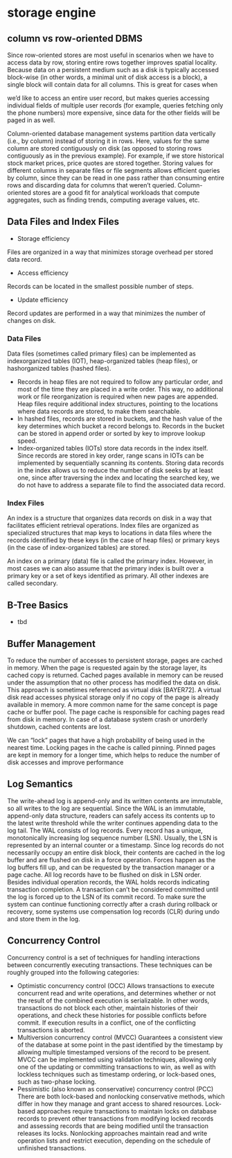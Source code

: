 
# storage engine

## column vs row-oriented DBMS

Since row-oriented stores are most useful in scenarios when we have to access data by row, storing entire rows together improves spatial locality.
Because data on a persistent medium such as a disk is typically accessed block-wise (in other words, a minimal unit of disk access is a block), a single block will contain data for all columns. This is great for cases when

we’d like to access an entire user record, but makes queries accessing individual fields of multiple user records (for example, queries fetching only the phone numbers) more expensive, since data for the other fields
will be paged in as well.

Column-oriented database management systems partition data vertically (i.e., by column) instead of storing it in rows. Here, values for the same column are stored contiguously on disk (as opposed to storing rows
contiguously as in the previous example). For example, if we store historical stock market prices, price quotes are stored together. Storing values for different columns in separate files or file segments allows
efficient queries by column, since they can be read in one pass rather than consuming entire rows and discarding data for columns that weren’t queried.
Column-oriented stores are a good fit for analytical workloads that compute aggregates, such as finding trends, computing average values, etc.

## Data Files and Index Files
- Storage efficiency

Files are organized in a way that minimizes storage overhead per stored data record.

- Access efficiency

Records can be located in the smallest possible number of steps. 

- Update efficiency

Record updates are performed in a way that minimizes the number of changes on disk.


### Data Files

Data files (sometimes called primary files) can be implemented as indexorganized tables (IOT), heap-organized tables (heap files), or hashorganized tables (hashed files).

- Records in heap files are not required to follow any particular order, and most of the time they are placed in a write order. This way, no additional work or file reorganization is required when new pages are appended. Heap files require additional index structures, pointing to the locations where data records are stored, to make them searchable.
- In hashed files, records are stored in buckets, and the hash value of the key determines which bucket a record belongs to. Records in the bucket can be stored in append order or sorted by key to improve lookup speed.
- Index-organized tables (IOTs) store data records in the index itself. Since records are stored in key order, range scans in IOTs can be implemented by sequentially scanning its contents. Storing data records in the index allows us to reduce the number of disk seeks by at least one, since after traversing the index and locating the searched key, we do not have to address a separate file to find the associated data record.

### Index Files
An index is a structure that organizes data records on disk in a way that facilitates efficient retrieval operations. Index files are organized as specialized structures that map keys to locations in data files where the records identified by these keys (in the case of heap files) or primary keys (in the case of index-organized tables) are stored.

An index on a primary (data) file is called the primary index. However, in most cases we can also assume that the primary index is built over a primary key or a set of keys identified as primary. All other indexes are called secondary.

## B-Tree Basics
- tbd
  
## Buffer Management
To reduce the number of accesses to persistent storage, pages are cached in memory. When the page is requested again by the storage layer, its cached copy is returned. Cached pages available in memory can be reused under the assumption that no other process has modified the data on disk. This approach is sometimes referenced as virtual disk [BAYER72]. A virtual disk read accesses physical storage only if no copy of the page is already available in memory. A more common name for the same concept is page cache or buffer pool. The page cache is responsible for caching pages read from disk in memory. In case of a database system crash or unorderly shutdown, cached contents are lost.

We can “lock” pages that have a high probability of being used in the nearest time. Locking pages in the cache is called pinning. Pinned pages are kept in memory for a longer time, which helps to reduce the number of disk accesses and improve performance

## Log Semantics
The write-ahead log is append-only and its written contents are immutable, so all writes to the log are sequential. Since the WAL is an immutable, append-only data structure, readers can safely access its contents up to the latest write threshold while the writer continues appending data to the log tail. The WAL consists of log records. Every record has a unique, monotonically increasing log sequence number (LSN). Usually, the LSN is represented by an internal counter or a timestamp. Since log records do not necessarily occupy an entire disk block, their contents are cached in the log buffer and are flushed on disk in a force  operation. Forces happen as the log buffers fill up, and can be requested by the transaction manager or a page cache. All log records have to be flushed on disk in LSN order. Besides individual operation records, the WAL holds records indicating transaction completion. A transaction can’t be considered committed until the log is forced up to the LSN of its commit record. To make sure the system can continue functioning correctly after a crash during rollback or recovery, some systems use compensation log records (CLR) during undo and store them in the log.

## Concurrency Control
Concurrency control is a set of techniques for handling interactions between concurrently executing transactions. These techniques can be roughly grouped into the following categories:
- Optimistic concurrency control (OCC)
  Allows transactions to execute concurrent read and write operations, and determines whether or not the result of the combined execution is serializable. In other words, transactions do not block each other,
maintain histories of their operations, and check these histories for possible conflicts before commit. If execution results in a conflict, one of the conflicting transactions is aborted.
- Multiversion concurrency control (MVCC)
  Guarantees a consistent view of the database at some point in the past identified by the timestamp by allowing multiple timestamped versions of the record to be present. MVCC can be implemented using validation techniques, allowing only one of the updating or committing transactions to win, as well as with lockless techniques such as timestamp ordering, or lock-based ones, such as two-phase locking.
- Pessimistic (also known as conservative) concurrency control (PCC)
    There are both lock-based and nonlocking conservative methods, which differ in how they manage and grant access to shared resources. Lock-based approaches require transactions to maintain locks on database records to prevent other transactions from modifying locked records and assessing records that are being modified until the transaction releases its locks. Nonlocking approaches maintain read and write operation lists and restrict execution, depending on the schedule of unfinished transactions.

  


